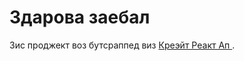 # Здарова заебал

Зис проджект воз бутсраппед виз [Креэйт Реакт Ап ](https://github.com/facebook/create-react-app).
